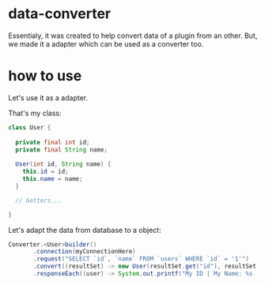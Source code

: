 # data-converter
Essentialy, it was created to help convert data of a plugin from an other. But, we made it a
adapter which can be used as a converter too.

# how to use
Let's use it as a adapter.

That's my class:
```java
class User {
  
  private final int id;
  private final String name;
  
  User(int id, String name) {
    this.id = id;
    this.name = name;
  }

  // Getters...

}
```

Let's adapt the data from database to a object:

```java
Converter.<User>builder()
       .connection(myConnectionHere)
       .request("SELECT `id`, `name` FROM `users` WHERE `id` = '1'")
       .convert((resultSet) -> new User(resultSet.get("id"), resultSet.get("name"))
       .responseEach((user) -> System.out.printf("My ID | My Name: %s | %s", user.getId(), user.getName()));
```

 
